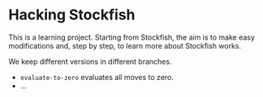 # Hacking Stockfish

This is a learning project. Starting from Stockfish, the aim is to make easy modifications and, step by step, to learn more about Stockfish works. 

We keep different versions in different branches.

- `evaluate-to-zero` evaluates all moves to zero. 
- ...